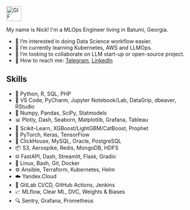 <img src="https://media.giphy.com/media/QynPOjBgLR5Ryg1qKJ/giphy.gif" alt="GIF" width="40" height="40">

My name is Nick! 
I'm a MLOps Engineer living in Batumi, Georgia.

- 🧲 I’m interested in doing Data Science workflow easier.
- 🚬 I’m currently learning Kubernetes, AWS and LLMOps.
- 👀 I’m looking to collaborate on LLM start-up or open-source project.
- 💬 How to reach me: [Telegram](https://t.me/NickOsipov), [LinkedIn](https://www.linkedin.com/in/nickosipov/)

## Skills
- 🐍 Python, R, SQL, PHP
- 🔧 VS Code, PyCharm, Jupyter Notebook/Lab, DataGrip, dbeaver, RStudio
- 🧮 Numpy, Pandas, SciPy, Statmodels
- 📊 Plotly, Dash, Seaborn, Matplotlib, Grafana, Tableau
- 🤖 Scikit-Learn, XGBoost/LightGBM/CatBoost, Prophet
- 🧠 PyTorch, Keras, TensorFlow
- 💾 ClickHouse, MySQL, Oracle, PostgreSQL
- 📦 S3, Aerospike, Redis, MongoDB, HDFS
- 🌐 FastAPI, Dash, Streamlit, Flask, Gradio
- 🐧 Linux, Bash, Git, Docker
- ⚙️ Ansible, Terraform, Kubernetes, Helm
- ☁️ Yandex.Cloud
- 🔄 GitLab CI/CD, GitHub Actions, Jenkins
- 📈 MLflow, Clear ML, DVC, Weights & Biases
- 🔍 Sentry, Grafana, Prometheus
  
<!---
NickOsipov/NickOsipov is a ✨ special ✨ repository because its `README.md` (this file) appears on your GitHub profile.
You can click the Preview link to take a look at your changes.
--->
